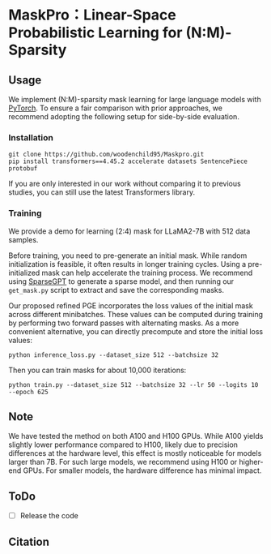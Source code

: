 # MaskPro：Linear-Space Probabilistic Learning for (N:M)-Sparsity 

## Usage

We implement (N:M)-sparsity mask learning for large language models with [PyTorch](https://pytorch.org/). To ensure a fair comparison with prior approaches, we recommend adopting the following setup for side-by-side evaluation.

### Installation
```
git clone https://github.com/woodenchild95/Maskpro.git
pip install transformers==4.45.2 accelerate datasets SentencePiece protobuf
```
If you are only interested in our work without comparing it to previous studies, you can still use the latest Transformers library.

### Training
We provide a demo for learning (2:4) mask for LLaMA2-7B with 512 data samples.

Before training, you need to pre-generate an initial mask. While random initialization is feasible, it often results in longer training cycles. Using a pre-initialized mask can help accelerate the training process. We recommend using [SparseGPT](https://github.com/IST-DASLab/sparsegpt.git) to generate a sparse model, and then running our `get_mask.py` script to extract and save the corresponding masks.

Our proposed refined PGE incorporates the loss values of the initial mask across different minibatches. These values can be computed during training by performing two forward passes with alternating masks. As a more convenient alternative, you can directly precompute and store the initial loss values:
```
python inference_loss.py --dataset_size 512 --batchsize 32
```
Then you can train masks for about 10,000 iterations:
```
python train.py --dataset_size 512 --batchsize 32 --lr 50 --logits 10 --epoch 625
```

## Note
We have tested the method on both A100 and H100 GPUs. While A100 yields slightly lower performance compared to H100, likely due to precision differences at the hardware level, this effect is mostly noticeable for models larger than 7B. For such large models, we recommend using H100 or higher-end GPUs. For smaller models, the hardware difference has minimal impact.

## ToDo
- [ ] Release the code

## Citation

